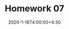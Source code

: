---
type: assignment
date: 2020-1-18T4:00:00+4:30
title: Homework 07
pdf: /Static_files/assignments/07_hw.pdf
due: 2020-1-23T23:59:00+3:30
---